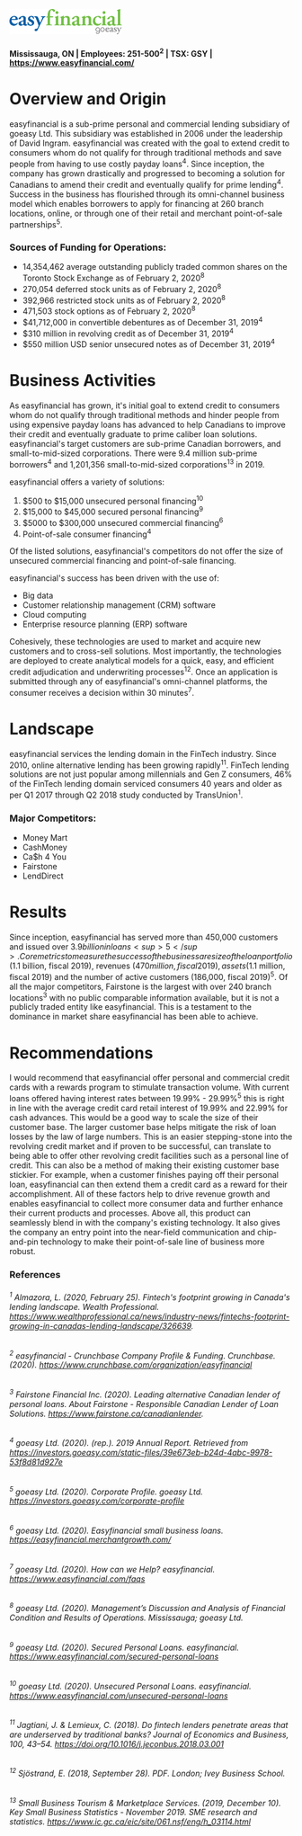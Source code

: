 ![easyfinancial logo](easyfinancial_logo.png)

#### Mississauga, ON | Employees: 251-500<sup>2</sup> | TSX: GSY | https://www.easyfinancial.com/

# **Overview and Origin**

easyfinancial is a sub-prime personal and commercial lending subsidiary of goeasy Ltd. This subsidiary was established in 2006 under the leadership of David Ingram. easyfinancial was created with the goal to extend credit to consumers whom do not qualify for through traditional methods and save people from having to use costly payday loans<sup>4</sup>. Since inception, the company has grown drastically and progressed to becoming a solution for Canadians to amend their credit and eventually qualify for prime lending<sup>4</sup>. Success in the business has flourished through its omni-channel business model which enables borrowers to apply for financing at 260 branch locations, online, or through one of their retail and merchant point-of-sale partnerships<sup>5</sup>. 

### **Sources of Funding for Operations:**

* 14,354,462 average outstanding publicly traded common shares on the Toronto Stock Exchange as of February 2, 2020<sup>8</sup>
* 270,054 deferred stock units as of February 2, 2020<sup>8</sup>
* 392,966 restricted stock units as of February 2, 2020<sup>8</sup>
* 471,503 stock options as of February 2, 2020<sup>8</sup>
* $41,712,000 in convertible debentures as of December 31, 2019<sup>4</sup>
* $310 million in revolving credit as of December 31, 2019<sup>4</sup>
* $550 million USD senior unsecured notes as of December 31, 2019<sup>4</sup>

# **Business Activities**

As easyfinancial has grown, it's initial goal to extend credit to consumers whom do not qualify through traditional methods and hinder people from using expensive payday loans has advanced to help Canadians to improve their credit and eventually graduate to prime caliber loan solutions. easyfinancial's target customers are sub-prime Canadian borrowers, and small-to-mid-sized corporations. There were 9.4 million sub-prime borrowers<sup>4</sup> and 1,201,356 small-to-mid-sized corporations<sup>13</sup> in 2019.

easyfinancial offers a variety of solutions:

1) $500 to $15,000 unsecured personal financing<sup>10</sup>
2) $15,000 to $45,000 secured personal financing<sup>9</sup>
3) $5000 to $300,000 unsecured commercial financing<sup>6</sup>
4) Point-of-sale consumer financing<sup>4</sup>

Of the listed solutions, easyfinancial's competitors do not offer the size of unsecured commercial financing and point-of-sale financing.

easyfinancial's success has been driven with the use of:

* Big data
* Customer relationship management (CRM) software
* Cloud computing
* Enterprise resource planning (ERP) software 

Cohesively, these technologies are used to market and acquire new customers and to cross-sell solutions. Most importantly, the technologies are deployed to create analytical models for a quick, easy, and efficient credit adjudication and underwriting processes<sup>12</sup>. Once an application is submitted through any of easyfinancial's omni-channel platforms, the consumer receives a decision within 30 minutes<sup>7</sup>.

# **Landscape**

easyfinancial services the lending domain in the FinTech industry. Since 2010, online alternative lending has been growing rapidly<sup>11</sup>. FinTech lending solutions are not just popular among millennials and Gen Z consumers, 46% of the FinTech lending domain serviced consumers 40 years and older as per Q1 2017 through Q2 2018 study conducted by TransUnion<sup>1</sup>.

### **Major Competitors:**

* Money Mart
* CashMoney
* Ca$h 4 You
* Fairstone
* LendDirect

# **Results**

Since inception, easyfinancial has served more than 450,000 customers and issued over $3.9 billion in loans<sup>5</sup>. Core metrics to measure the success of the business are size of the loan portfolio ($1.1 billion, fiscal 2019), revenues ($470 million, fiscal 2019), assets ($1.1 million, fiscal 2019) and the number of active customers (186,000, fiscal 2019)<sup>5</sup>. Of all the major competitors, Fairstone is the largest with over 240 branch locations<sup>3</sup> with no public comparable information available, but it is not a publicly traded entity like easyfinancial. This is a testament to the dominance in market share easyfinancial has been able to achieve.

# **Recommendations**

I would recommend that easyfinancial offer personal and commercial credit cards with a rewards program to stimulate transaction volume. With current loans offered having interest rates between 19.99% - 29.99%<sup>5</sup> this is right in line with the average credit card retail interest of 19.99% and 22.99% for cash advances. This would be a good way to scale the size of their customer base. The larger customer base helps mitigate the risk of loan losses by the law of large numbers. This is an easier stepping-stone into the revolving credit market and if proven to be successful, can translate to being able to offer other revolving credit facilities such as a personal line of credit. This can also be a method of making their existing customer base stickier. For example, when a customer finishes paying off their personal loan, easyfinancial can then extend them a credit card as a reward for their accomplishment. All of these factors help to drive revenue growth and enables easyfinancial to collect more consumer data and further enhance their current products and processes. Above all, this product can seamlessly blend in with the company's existing technology. It also gives the company an entry point into the near-field communication and chip-and-pin technology to make their point-of-sale line of business more robust.

### **References**
###### <sup>1</sup> Almazora, L. (2020, February 25). *Fintech's footprint growing in Canada's lending landscape. Wealth Professional*. https://www.wealthprofessional.ca/news/industry-news/fintechs-footprint-growing-in-canadas-lending-landscape/326639. 
###### <sup>2</sup> *easyfinancial - Crunchbase Company Profile & Funding*. Crunchbase. (2020). https://www.crunchbase.com/organization/easyfinancial
###### <sup>3</sup> Fairstone Financial Inc. (2020). *Leading alternative Canadian lender of personal loans*. About Fairstone - Responsible Canadian Lender of Loan Solutions. https://www.fairstone.ca/canadianlender. 
###### <sup>4</sup> goeasy Ltd. (2020). (rep.). *2019 Annual Report*. Retrieved from https://investors.goeasy.com/static-files/39e673eb-b24d-4abc-9978-53f8d81d927e 
###### <sup>5</sup> goeasy Ltd. (2020). *Corporate Profile*. goeasy Ltd. https://investors.goeasy.com/corporate-profile
###### <sup>6</sup> goeasy Ltd. (2020). Easyfinancial small business loans. https://easyfinancial.merchantgrowth.com/
###### <sup>7</sup> goeasy Ltd. (2020). *How can we Help?* easyfinancial. https://www.easyfinancial.com/faqs
###### <sup>8</sup> goeasy Ltd. (2020). Management’s Discussion and Analysis of Financial Condition and Results of Operations. Mississauga; goeasy Ltd. 
###### <sup>9</sup> goeasy Ltd. (2020). *Secured Personal Loans*. easyfinancial. https://www.easyfinancial.com/secured-personal-loans
###### <sup>10</sup> goeasy Ltd. (2020). *Unsecured Personal Loans*. easyfinancial. https://www.easyfinancial.com/unsecured-personal-loans
###### <sup>11</sup> Jagtiani, J. & Lemieux, C. (2018). Do fintech lenders penetrate areas that are underserved by traditional banks? *Journal of Economics and Business, 100*, 43–54. https://doi.org/10.1016/j.jeconbus.2018.03.001 
###### <sup>12</sup> Sjöstrand, E. (2018, September 28). PDF. London; Ivey Business School.
###### <sup>13</sup> Small Business Tourism & Marketplace Services. (2019, December 10). *Key Small Business Statistics - November 2019*. SME research and statistics. https://www.ic.gc.ca/eic/site/061.nsf/eng/h_03114.html